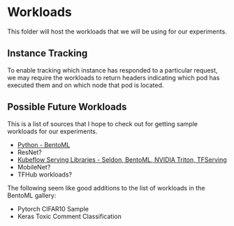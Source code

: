 # Workloads

This folder will host the workloads that we will be using for our experiments.

## Instance Tracking

To enable tracking which instance has responded to a particular request, we may
require the workloads to return headers indicating which pod has executed them
and on which node that pod is located.

## Possible Future Workloads

This is a list of sources that I hope to check out for getting sample workloads for our
experiments.

- [Python - BentoML](https://knative.dev/community/samples/serving/machinelearning-python-bentoml/)
- ResNet?
- [Kubeflow Serving Libraries - Seldon, BentoML, NVIDIA Triton, TFServing](https://www.kubeflow.org/docs/external-add-ons/serving/)
- MobileNet?
- TFHub workloads?

The following seem like good additions to the list of workloads in the BentoML gallery:

- Pytorch CIFAR10 Sample
- Keras Toxic Comment Classification
